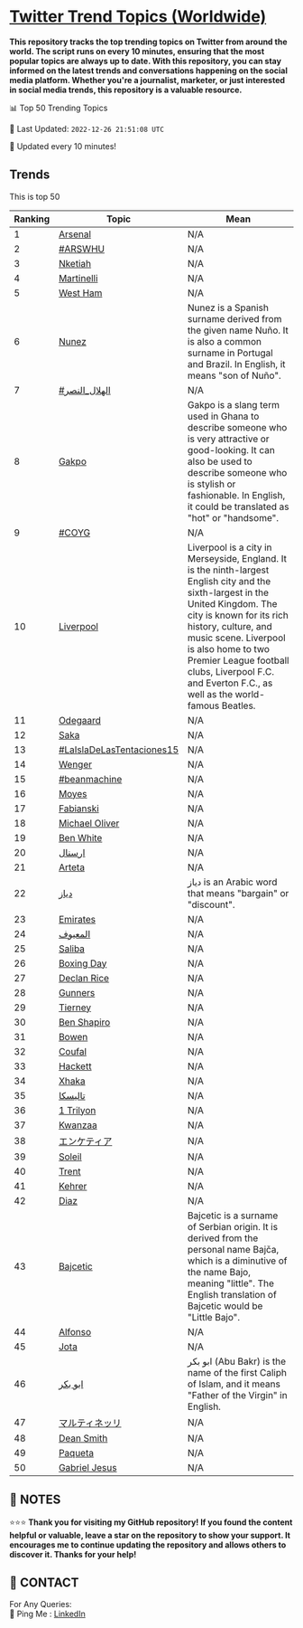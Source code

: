 [Twitter Trend Topics (Worldwide)](https://github.com/ErcinDedeoglu/Twitter-Trend-Topics)
==========

**This repository tracks the top trending topics on Twitter from around the world. 
The script runs on every 10 minutes, ensuring that the most popular topics are always up to date. 
With this repository, you can stay informed on the latest trends and conversations happening on the social media platform. 
Whether you're a journalist, marketer, or just interested in social media trends, this repository is a valuable resource.**


📊 Top 50 Trending Topics

📆 Last Updated: `2022-12-26 21:51:08 UTC`

🔧 Updated every 10 minutes!


## Trends

This is top 50

| Ranking | Topic | Mean |
| ------- | ------------ | ------------ |
| 1 | [Arsenal](http://twitter.com/search?q=Arsenal) | N/A |
| 2 | [#ARSWHU](http://twitter.com/search?q=%23ARSWHU) | N/A |
| 3 | [Nketiah](http://twitter.com/search?q=Nketiah) | N/A |
| 4 | [Martinelli](http://twitter.com/search?q=Martinelli) | N/A |
| 5 | [West Ham](http://twitter.com/search?q=West+Ham) | N/A |
| 6 | [Nunez](http://twitter.com/search?q=Nunez) | Nunez is a Spanish surname derived from the given name Nuño. It is also a common surname in Portugal and Brazil. In English, it means "son of Nuño". |
| 7 | [#الهلال_النصر](http://twitter.com/search?q=%23%d8%a7%d9%84%d9%87%d9%84%d8%a7%d9%84_%d8%a7%d9%84%d9%86%d8%b5%d8%b1) | N/A |
| 8 | [Gakpo](http://twitter.com/search?q=Gakpo) | Gakpo is a slang term used in Ghana to describe someone who is very attractive or good-looking. It can also be used to describe someone who is stylish or fashionable. In English, it could be translated as "hot" or "handsome". |
| 9 | [#COYG](http://twitter.com/search?q=%23COYG) | N/A |
| 10 | [Liverpool](http://twitter.com/search?q=Liverpool) | Liverpool is a city in Merseyside, England. It is the ninth-largest English city and the sixth-largest in the United Kingdom. The city is known for its rich history, culture, and music scene. Liverpool is also home to two Premier League football clubs, Liverpool F.C. and Everton F.C., as well as the world-famous Beatles. |
| 11 | [Odegaard](http://twitter.com/search?q=Odegaard) | N/A |
| 12 | [Saka](http://twitter.com/search?q=Saka) | N/A |
| 13 | [#LaIslaDeLasTentaciones15](http://twitter.com/search?q=%23LaIslaDeLasTentaciones15) | N/A |
| 14 | [Wenger](http://twitter.com/search?q=Wenger) | N/A |
| 15 | [#beanmachine](http://twitter.com/search?q=%23beanmachine) | N/A |
| 16 | [Moyes](http://twitter.com/search?q=Moyes) | N/A |
| 17 | [Fabianski](http://twitter.com/search?q=Fabianski) | N/A |
| 18 | [Michael Oliver](http://twitter.com/search?q=Michael+Oliver) | N/A |
| 19 | [Ben White](http://twitter.com/search?q=Ben+White) | N/A |
| 20 | [ارسنال](http://twitter.com/search?q=%d8%a7%d8%b1%d8%b3%d9%86%d8%a7%d9%84) | N/A |
| 21 | [Arteta](http://twitter.com/search?q=Arteta) | N/A |
| 22 | [دياز](http://twitter.com/search?q=%d8%af%d9%8a%d8%a7%d8%b2) | دياز is an Arabic word that means "bargain" or "discount". |
| 23 | [Emirates](http://twitter.com/search?q=Emirates) | N/A |
| 24 | [المعيوف](http://twitter.com/search?q=%d8%a7%d9%84%d9%85%d8%b9%d9%8a%d9%88%d9%81) | N/A |
| 25 | [Saliba](http://twitter.com/search?q=Saliba) | N/A |
| 26 | [Boxing Day](http://twitter.com/search?q=Boxing+Day) | N/A |
| 27 | [Declan Rice](http://twitter.com/search?q=Declan+Rice) | N/A |
| 28 | [Gunners](http://twitter.com/search?q=Gunners) | N/A |
| 29 | [Tierney](http://twitter.com/search?q=Tierney) | N/A |
| 30 | [Ben Shapiro](http://twitter.com/search?q=Ben+Shapiro) | N/A |
| 31 | [Bowen](http://twitter.com/search?q=Bowen) | N/A |
| 32 | [Coufal](http://twitter.com/search?q=Coufal) | N/A |
| 33 | [Hackett](http://twitter.com/search?q=Hackett) | N/A |
| 34 | [Xhaka](http://twitter.com/search?q=Xhaka) | N/A |
| 35 | [تاليسكا](http://twitter.com/search?q=%d8%aa%d8%a7%d9%84%d9%8a%d8%b3%d9%83%d8%a7) | N/A |
| 36 | [1 Trilyon](http://twitter.com/search?q=1+Trilyon) | N/A |
| 37 | [Kwanzaa](http://twitter.com/search?q=Kwanzaa) | N/A |
| 38 | [エンケティア](http://twitter.com/search?q=%e3%82%a8%e3%83%b3%e3%82%b1%e3%83%86%e3%82%a3%e3%82%a2) | N/A |
| 39 | [Soleil](http://twitter.com/search?q=Soleil) | N/A |
| 40 | [Trent](http://twitter.com/search?q=Trent) | N/A |
| 41 | [Kehrer](http://twitter.com/search?q=Kehrer) | N/A |
| 42 | [Diaz](http://twitter.com/search?q=Diaz) | N/A |
| 43 | [Bajcetic](http://twitter.com/search?q=Bajcetic) | Bajcetic is a surname of Serbian origin. It is derived from the personal name Bajča, which is a diminutive of the name Bajo, meaning "little". The English translation of Bajcetic would be "Little Bajo". |
| 44 | [Alfonso](http://twitter.com/search?q=Alfonso) | N/A |
| 45 | [Jota](http://twitter.com/search?q=Jota) | N/A |
| 46 | [ابو بكر](http://twitter.com/search?q=%d8%a7%d8%a8%d9%88+%d8%a8%d9%83%d8%b1) | ابو بكر (Abu Bakr) is the name of the first Caliph of Islam, and it means "Father of the Virgin" in English. |
| 47 | [マルティネッリ](http://twitter.com/search?q=%e3%83%9e%e3%83%ab%e3%83%86%e3%82%a3%e3%83%8d%e3%83%83%e3%83%aa) | N/A |
| 48 | [Dean Smith](http://twitter.com/search?q=Dean+Smith) | N/A |
| 49 | [Paqueta](http://twitter.com/search?q=Paqueta) | N/A |
| 50 | [Gabriel Jesus](http://twitter.com/search?q=Gabriel+Jesus) | N/A |




## 📝 NOTES

⭐⭐⭐ **Thank you for visiting my GitHub repository! If you found the content helpful or valuable, leave a star on the repository to show your support. It encourages me to continue updating the repository and allows others to discover it. Thanks for your help!**

## 📨 CONTACT

 For Any Queries:  
            🏓 Ping Me : [LinkedIn](https://www.linkedin.com/in/ercindedeoglu/)
